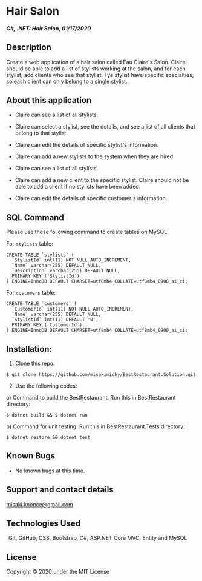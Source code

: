 # Hair Salon

#### _C#, .NET: Hair Salon, 01/17/2020_

## Description
Create a web application of a hair salon called Eau Claire's Salon. Claire should be able to add a list of stylists working at the salon, and for each stylist, add clients who see that stylist. Tye stylist have specific specialties, so each client can only belong to a single stylist.

## About this application
- Claire can see a list of all stylists.

- Claire can select a stylist, see the details, and see a list of all clients that belong to that stylist.

- Claire can edit the details of specific stylist's information.

- Claire can add a new stylists to the system when they are hired.

- Claire can see a list of all stylists.

- Claire can add a new client to the specific stylist. Claire should not be able to add a client if no stylists have been added.

- Claire can edit the details of specific customer's information.


## SQL Command
Please use these following command to create tables on MySQL


For `stylists` table:
```
CREATE TABLE `stylists` (
  `StylistId` int(11) NOT NULL AUTO_INCREMENT,
  `Name` varchar(255) DEFAULT NULL,
  `Description` varchar(255) DEFAULT NULL,
  PRIMARY KEY (`StylistId`)
) ENGINE=InnoDB DEFAULT CHARSET=utf8mb4 COLLATE=utf8mb4_0900_ai_ci;

```

For `customers` table:
```
CREATE TABLE `customers` (
  `CustomerId` int(11) NOT NULL AUTO_INCREMENT,
  `Name` varchar(255) DEFAULT NULL,
  `StylistId` int(11) DEFAULT '0',
  PRIMARY KEY (`CustomerId`)
) ENGINE=InnoDB DEFAULT CHARSET=utf8mb4 COLLATE=utf8mb4_0900_ai_ci;

```

## Installation:
1. Clone this repo:
```
$ git clone https://github.com/misakimichy/BestRestaurant.Solution.git
```

2. Use the following codes:

a) Command to build the BestRestaurant. Run this in BestRestaurant directory:
```
$ dotnet build && $ dotnet run
```


b) Command for unit testing. Run this in BestRestaurant.Tests directory:
```
$ dotnet restore && dotnet test
```

## Known Bugs
* No known bugs at this time.

## Support and contact details
 misaki.koonce@gmail.com

## Technologies Used
_Git, GitHub, CSS, Bootstrap, C#, ASP.NET Core MVC, Entity and MySQL

## License
Copyright © 2020 under the MIT License
